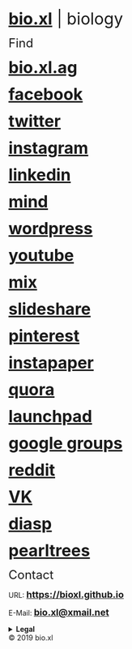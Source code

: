 <p><strong><font size="6"><a href="https://bio.xl.ag">bio.xl</a></font></strong><font size="6"> | biology</font>
<p><font size="5">Find</font></p>
<p><strong><font size="6"><a href="https://bio.xl.ag">bio.xl.ag</a></font></strong>
<p><strong><font size="6"><a href="https://facebook.com/bio.xl">facebook</a></font></strong>
<p><strong><font size="6"><a href="https://twitter.com/bio_xl">twitter</a></font></strong>
<p><strong><font size="6"><a href="https://instagram.com/bio.xl.uni">instagram</a></font></strong>
<p><strong><font size="6"><a href="https://linkedin.com/in/bioxl">linkedin</a></font></strong>
<p><strong><font size="6"><a href="https://minds.com/bioxl">mind</a></font></strong>
<p><strong><font size="6"><a href="https://bioxlag.wordpress.com/">wordpress</a></font></strong>
<p><strong><font size="6"><a href="https://www.youtube.com/channel/UCl656nePdOy8NaKqsAYpEbQ">youtube</a></font></strong>
<p><strong><font size="6"><a href="https://mix.com/bioxl">mix</a></font></strong>
<p><strong><font size="6"><a href="https://www.slideshare.net/bioxl">slideshare</a></font></strong>
<p><strong><font size="6"><a href="https://nl.pinterest.com/bioxlag/">pinterest</a></font></strong>
<p><strong><font size="6"><a href="https://www.instapaper.com/p/bioxl">instapaper</a></font></strong>
<p><strong><font size="6"><a href="https://www.quora.com/profile/Bioxl">quora</a></font></strong>
<p><strong><font size="6"><a href="https://launchpad.net/~bio.xl">launchpad</a></font></strong>
<p><strong><font size="6"><a href="https://groups.google.com/forum/#!forum/bioxl">google groups</a></font></strong>
<p><strong><font size="6"><a href="https://www.reddit.com/u/bioxl">reddit</a></font></strong>
<p><strong><font size="6"><a href="https://vk.com/bioxl">VK</a></font></strong>
<p><strong><font size="6"><a href="https://diasp.org/people/daeea940c7f701373df1047d7b62795e">diasp</a></font></strong>
<p><strong><font size="6"><a href="https://www.pearltrees.com/bioxl">pearltrees</a></font></strong>
<p><font size="5">Contact</font></p>
<p>URL: <strong><font size="4"><a href="https://bioxl.github.io">https://bioxl.github.io</a></font></strong></p>
<p>E-Mail: <strong><font size="4"><a href="mailto:bio.xl@xmail.net">bio.xl@xmail.net</a></font></strong></p>
<strong><details>
  <summary>Legal</summary>
  <p>CEO bio.xl Universal Unltd</p>
  <p>Michael Weber | CEO</p>
  <p>&#128241; +31 6 8413 9231</p>
</details></strong>
© 2019 bio.xl
